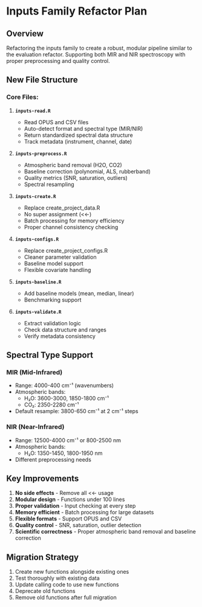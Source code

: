 # Inputs Family Refactor Plan

## Overview
Refactoring the inputs family to create a robust, modular pipeline similar to the evaluation refactor. Supporting both MIR and NIR spectroscopy with proper preprocessing and quality control.

## New File Structure

### Core Files:

1. **`inputs-read.R`**
   - Read OPUS and CSV files
   - Auto-detect format and spectral type (MIR/NIR)
   - Return standardized spectral data structure
   - Track metadata (instrument, channel, date)

2. **`inputs-preprocess.R`**
   - Atmospheric band removal (H2O, CO2)
   - Baseline correction (polynomial, ALS, rubberband)
   - Quality metrics (SNR, saturation, outliers)
   - Spectral resampling

3. **`inputs-create.R`**
   - Replace create_project_data.R
   - No super assignment (<<-)
   - Batch processing for memory efficiency
   - Proper channel consistency checking

4. **`inputs-configs.R`**
   - Replace create_project_configs.R
   - Cleaner parameter validation
   - Baseline model support
   - Flexible covariate handling

5. **`inputs-baseline.R`**
   - Add baseline models (mean, median, linear)
   - Benchmarking support

6. **`inputs-validate.R`**
   - Extract validation logic
   - Check data structure and ranges
   - Verify metadata consistency

## Spectral Type Support

### MIR (Mid-Infrared)
- Range: 4000-400 cm⁻¹ (wavenumbers)
- Atmospheric bands: 
  - H₂O: 3600-3000, 1850-1800 cm⁻¹
  - CO₂: 2350-2280 cm⁻¹
- Default resample: 3800-650 cm⁻¹ at 2 cm⁻¹ steps

### NIR (Near-Infrared)
- Range: 12500-4000 cm⁻¹ or 800-2500 nm
- Atmospheric bands:
  - H₂O: 1350-1450, 1800-1950 nm
- Different preprocessing needs

## Key Improvements

1. **No side effects** - Remove all <<- usage
2. **Modular design** - Functions under 100 lines
3. **Proper validation** - Input checking at every step
4. **Memory efficient** - Batch processing for large datasets
5. **Flexible formats** - Support OPUS and CSV
6. **Quality control** - SNR, saturation, outlier detection
7. **Scientific correctness** - Proper atmospheric band removal and baseline correction

## Migration Strategy

1. Create new functions alongside existing ones
2. Test thoroughly with existing data
3. Update calling code to use new functions
4. Deprecate old functions
5. Remove old functions after full migration